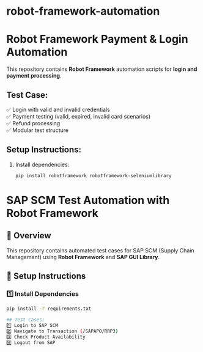 # robot-framework-automation


# Robot Framework Payment & Login Automation

This repository contains **Robot Framework** automation scripts for **login and payment processing**.

## Test Case:
✅ Login with valid and invalid credentials  
✅ Payment testing (valid, expired, invalid card scenarios)  
✅ Refund processing  
✅ Modular test structure  

## Setup Instructions:
1. Install dependencies:
   ```bash
   pip install robotframework robotframework-seleniumlibrary


# SAP SCM Test Automation with Robot Framework

## 📌 Overview
This repository contains automated test cases for SAP SCM (Supply Chain Management) using **Robot Framework** and **SAP GUI Library**.

## 🚀 Setup Instructions
### 1️⃣ Install Dependencies
```bash
pip install -r requirements.txt

## Test Cases:
1️⃣ Login to SAP SCM
2️⃣ Navigate to Transaction (/SAPAPO/RRP3)
3️⃣ Check Product Availability
4️⃣ Logout from SAP
